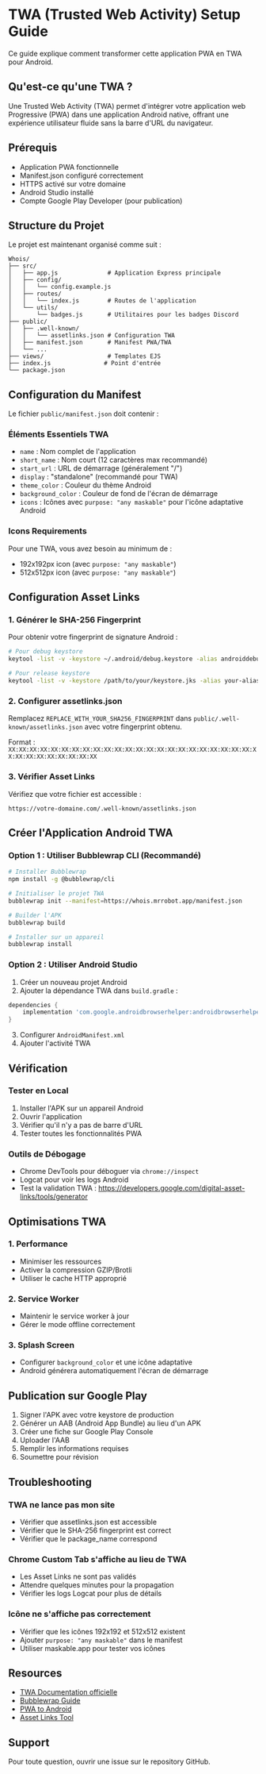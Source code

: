 # TWA (Trusted Web Activity) Setup Guide

Ce guide explique comment transformer cette application PWA en TWA pour Android.

## Qu'est-ce qu'une TWA ?

Une Trusted Web Activity (TWA) permet d'intégrer votre application web Progressive (PWA) dans une application Android native, offrant une expérience utilisateur fluide sans la barre d'URL du navigateur.

## Prérequis

- Application PWA fonctionnelle
- Manifest.json configuré correctement
- HTTPS activé sur votre domaine
- Android Studio installé
- Compte Google Play Developer (pour publication)

## Structure du Projet

Le projet est maintenant organisé comme suit :
```
Whois/
├── src/
│   ├── app.js              # Application Express principale
│   ├── config/
│   │   └── config.example.js
│   ├── routes/
│   │   └── index.js        # Routes de l'application
│   └── utils/
│       └── badges.js       # Utilitaires pour les badges Discord
├── public/
│   ├── .well-known/
│   │   └── assetlinks.json # Configuration TWA
│   ├── manifest.json       # Manifest PWA/TWA
│   └── ...
├── views/                  # Templates EJS
├── index.js               # Point d'entrée
└── package.json
```

## Configuration du Manifest

Le fichier `public/manifest.json` doit contenir :

### Éléments Essentiels TWA
- `name` : Nom complet de l'application
- `short_name` : Nom court (12 caractères max recommandé)
- `start_url` : URL de démarrage (généralement "/")
- `display` : "standalone" (recommandé pour TWA)
- `theme_color` : Couleur du thème Android
- `background_color` : Couleur de fond de l'écran de démarrage
- `icons` : Icônes avec `purpose: "any maskable"` pour l'icône adaptative Android

### Icons Requirements
Pour une TWA, vous avez besoin au minimum de :
- 192x192px icon (avec `purpose: "any maskable"`)
- 512x512px icon (avec `purpose: "any maskable"`)

## Configuration Asset Links

### 1. Générer le SHA-256 Fingerprint

Pour obtenir votre fingerprint de signature Android :

```bash
# Pour debug keystore
keytool -list -v -keystore ~/.android/debug.keystore -alias androiddebugkey -storepass android -keypass android

# Pour release keystore
keytool -list -v -keystore /path/to/your/keystore.jks -alias your-alias
```

### 2. Configurer assetlinks.json

Remplacez `REPLACE_WITH_YOUR_SHA256_FINGERPRINT` dans `public/.well-known/assetlinks.json` avec votre fingerprint obtenu.

Format : `XX:XX:XX:XX:XX:XX:XX:XX:XX:XX:XX:XX:XX:XX:XX:XX:XX:XX:XX:XX:XX:XX:XX:XX:XX:XX:XX:XX:XX:XX:XX:XX`

### 3. Vérifier Asset Links

Vérifiez que votre fichier est accessible :
```
https://votre-domaine.com/.well-known/assetlinks.json
```

## Créer l'Application Android TWA

### Option 1 : Utiliser Bubblewrap CLI (Recommandé)

```bash
# Installer Bubblewrap
npm install -g @bubblewrap/cli

# Initialiser le projet TWA
bubblewrap init --manifest=https://whois.mrrobot.app/manifest.json

# Builder l'APK
bubblewrap build

# Installer sur un appareil
bubblewrap install
```

### Option 2 : Utiliser Android Studio

1. Créer un nouveau projet Android
2. Ajouter la dépendance TWA dans `build.gradle` :
```gradle
dependencies {
    implementation 'com.google.androidbrowserhelper:androidbrowserhelper:2.5.0'
}
```

3. Configurer `AndroidManifest.xml`
4. Ajouter l'activité TWA

## Vérification

### Tester en Local

1. Installer l'APK sur un appareil Android
2. Ouvrir l'application
3. Vérifier qu'il n'y a pas de barre d'URL
4. Tester toutes les fonctionnalités PWA

### Outils de Débogage

- Chrome DevTools pour déboguer via `chrome://inspect`
- Logcat pour voir les logs Android
- Test la validation TWA : https://developers.google.com/digital-asset-links/tools/generator

## Optimisations TWA

### 1. Performance
- Minimiser les ressources
- Activer la compression GZIP/Brotli
- Utiliser le cache HTTP approprié

### 2. Service Worker
- Maintenir le service worker à jour
- Gérer le mode offline correctement

### 3. Splash Screen
- Configurer `background_color` et une icône adaptative
- Android générera automatiquement l'écran de démarrage

## Publication sur Google Play

1. Signer l'APK avec votre keystore de production
2. Générer un AAB (Android App Bundle) au lieu d'un APK
3. Créer une fiche sur Google Play Console
4. Uploader l'AAB
5. Remplir les informations requises
6. Soumettre pour révision

## Troubleshooting

### TWA ne lance pas mon site
- Vérifier que assetlinks.json est accessible
- Vérifier que le SHA-256 fingerprint est correct
- Vérifier que le package_name correspond

### Chrome Custom Tab s'affiche au lieu de TWA
- Les Asset Links ne sont pas validés
- Attendre quelques minutes pour la propagation
- Vérifier les logs Logcat pour plus de détails

### Icône ne s'affiche pas correctement
- Vérifier que les icônes 192x192 et 512x512 existent
- Ajouter `purpose: "any maskable"` dans le manifest
- Utiliser maskable.app pour tester vos icônes

## Resources

- [TWA Documentation officielle](https://developer.chrome.com/docs/android/trusted-web-activity/)
- [Bubblewrap Guide](https://github.com/GoogleChromeLabs/bubblewrap)
- [PWA to Android](https://web.dev/android/)
- [Asset Links Tool](https://developers.google.com/digital-asset-links/tools/generator)

## Support

Pour toute question, ouvrir une issue sur le repository GitHub.
